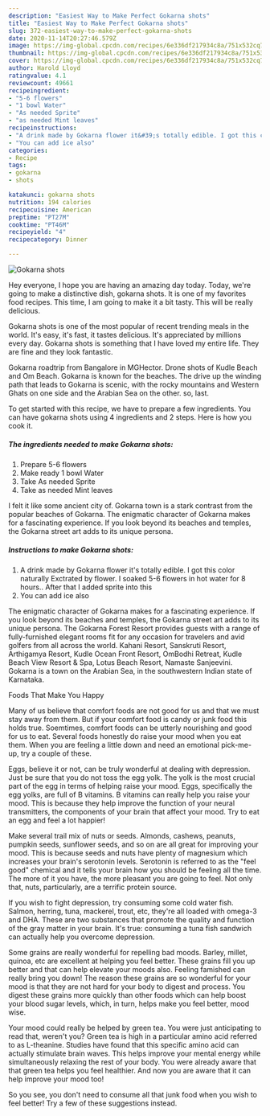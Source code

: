 ```yaml
---
description: "Easiest Way to Make Perfect Gokarna shots"
title: "Easiest Way to Make Perfect Gokarna shots"
slug: 372-easiest-way-to-make-perfect-gokarna-shots
date: 2020-11-14T20:27:46.579Z
image: https://img-global.cpcdn.com/recipes/6e336df217934c8a/751x532cq70/gokarna-shots-recipe-main-photo.jpg
thumbnail: https://img-global.cpcdn.com/recipes/6e336df217934c8a/751x532cq70/gokarna-shots-recipe-main-photo.jpg
cover: https://img-global.cpcdn.com/recipes/6e336df217934c8a/751x532cq70/gokarna-shots-recipe-main-photo.jpg
author: Harold Lloyd
ratingvalue: 4.1
reviewcount: 49661
recipeingredient:
- "5-6 flowers"
- "1 bowl Water"
- "As needed Sprite"
- "as needed Mint leaves"
recipeinstructions:
- "A drink made by Gokarna flower it&#39;s totally edible. I got this color naturally Exctrated by flower. I soaked 5-6 flowers in hot water for 8 hours.. After that I added sprite into this"
- "You can add ice also"
categories:
- Recipe
tags:
- gokarna
- shots

katakunci: gokarna shots 
nutrition: 194 calories
recipecuisine: American
preptime: "PT27M"
cooktime: "PT46M"
recipeyield: "4"
recipecategory: Dinner

---
```



![Gokarna shots](https://img-global.cpcdn.com/recipes/6e336df217934c8a/751x532cq70/gokarna-shots-recipe-main-photo.jpg)

Hey everyone, I hope you are having an amazing day today. Today, we're going to make a distinctive dish, gokarna shots. It is one of my favorites food recipes. This time, I am going to make it a bit tasty. This will be really delicious.

Gokarna shots is one of the most popular of recent trending meals in the world. It's easy, it's fast, it tastes delicious. It's appreciated by millions every day. Gokarna shots is something that I have loved my entire life. They are fine and they look fantastic.

Gokarna roadtrip from Bangalore in MGHector. Drone shots of Kudle Beach and Om Beach. Gokarna is known for the beaches. The drive up the winding path that leads to Gokarna is scenic, with the rocky mountains and Western Ghats on one side and the Arabian Sea on the other. so, last.


To get started with this recipe, we have to prepare a few ingredients. You can have gokarna shots using 4 ingredients and 2 steps. Here is how you cook it.

<!--inarticleads1-->

##### The ingredients needed to make Gokarna shots:

1. Prepare 5-6 flowers
1. Make ready 1 bowl Water
1. Take As needed Sprite
1. Take as needed Mint leaves


I felt it like some ancient city of. Gokarna town is a stark contrast from the popular beaches of Gokarna. The enigmatic character of Gokarna makes for a fascinating experience. If you look beyond its beaches and temples, the Gokarna street art adds to its unique persona. 

<!--inarticleads2-->

##### Instructions to make Gokarna shots:

1. A drink made by Gokarna flower it&#39;s totally edible. I got this color naturally Exctrated by flower. I soaked 5-6 flowers in hot water for 8 hours.. After that I added sprite into this
1. You can add ice also


The enigmatic character of Gokarna makes for a fascinating experience. If you look beyond its beaches and temples, the Gokarna street art adds to its unique persona. The Gokarna Forest Resort provides guests with a range of fully-furnished elegant rooms fit for any occasion for travelers and avid golfers from all across the world. Kahani Resort, Sanskruti Resort, Arthigamya Resort, Kudle Ocean Front Resort, OmBodhi Retreat, Kudle Beach View Resort &amp; Spa, Lotus Beach Resort, Namaste Sanjeevini. Gokarna is a town on the Arabian Sea, in the southwestern Indian state of Karnataka. 

Foods That Make You Happy


Many of us believe that comfort foods are not good for us and that we must stay away from them. But if your comfort food is candy or junk food this holds true. Soemtimes, comfort foods can be utterly nourishing and good for us to eat. Several foods honestly do raise your mood when you eat them. When you are feeling a little down and need an emotional pick-me-up, try a couple of these.

Eggs, believe it or not, can be truly wonderful at dealing with depression. Just be sure that you do not toss the egg yolk. The yolk is the most crucial part of the egg in terms of helping raise your mood. Eggs, specifically the egg yolks, are full of B vitamins. B vitamins can really help you raise your mood. This is because they help improve the function of your neural transmitters, the components of your brain that affect your mood. Try to eat an egg and feel a lot happier!

Make several trail mix of nuts or seeds. Almonds, cashews, peanuts, pumpkin seeds, sunflower seeds, and so on are all great for improving your mood. This is because seeds and nuts have plenty of magnesium which increases your brain's serotonin levels. Serotonin is referred to as the "feel good" chemical and it tells your brain how you should be feeling all the time. The more of it you have, the more pleasant you are going to feel. Not only that, nuts, particularly, are a terrific protein source.

If you wish to fight depression, try consuming some cold water fish. Salmon, herring, tuna, mackerel, trout, etc, they're all loaded with omega-3 and DHA. These are two substances that promote the quality and function of the gray matter in your brain. It's true: consuming a tuna fish sandwich can actually help you overcome depression. 

Some grains are really wonderful for repelling bad moods. Barley, millet, quinoa, etc are excellent at helping you feel better. These grains fill you up better and that can help elevate your moods also. Feeling famished can really bring you down! The reason these grains are so wonderful for your mood is that they are not hard for your body to digest and process. You digest these grains more quickly than other foods which can help boost your blood sugar levels, which, in turn, helps make you feel better, mood wise.

Your mood could really be helped by green tea. You were just anticipating to read that, weren't you? Green tea is high in a particular amino acid referred to as L-theanine. Studies have found that this specific amino acid can actually stimulate brain waves. This helps improve your mental energy while simultaneously relaxing the rest of your body. You were already aware that that green tea helps you feel healthier. And now you are aware that it can help improve your mood too!

So you see, you don't need to consume all that junk food when you wish to feel better! Try  a few  of  these  suggestions  instead.


